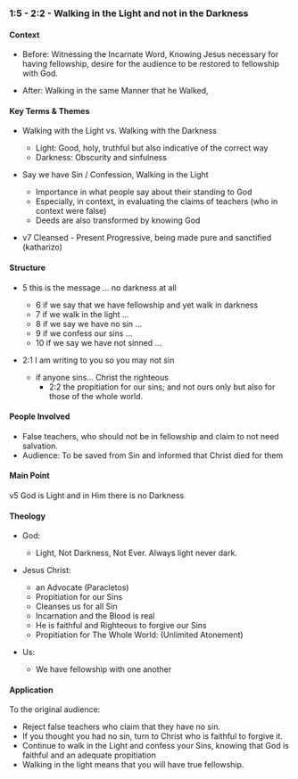 ### 1:5 - 2:2 - Walking in the Light and not in the Darkness

#### Context

* Before: Witnessing the Incarnate Word, Knowing Jesus necessary for
having fellowship, desire for the audience to be restored to
fellowship with God.

* After: Walking in the same Manner that he Walked,

#### Key Terms & Themes

* Walking with the Light vs. Walking with the Darkness
  * Light: Good, holy, truthful but also indicative of the correct way
  * Darkness: Obscurity and sinfulness

* Say we have Sin / Confession, Walking in the Light
  * Importance in what people say about their standing to God
  * Especially, in context, in evaluating the claims of teachers (who in
    context were false)
  * Deeds are also transformed by knowing God

* v7 Cleansed - Present Progressive, being made pure and sanctified
  (katharizo)

#### Structure

- 5 this is the message ... no darkness at all
  - 6 if we say that we have fellowship and yet walk in darkness
  - 7 if we walk in the light ...
  - 8 if we say we have no sin ...
  - 9 if we confess our sins ...
  - 10 if we say we have not sinned ... 

- 2:1 I am writing to you so you may not sin
  - if anyone sins... Christ the righteous
    - 2:2 the propitiation for our sins; and not ours only but also for those
    of the whole world.

#### People Involved

* False teachers, who should not be in fellowship and claim to not need
  salvation.
* Audience: To be saved from Sin and informed that Christ died for them

#### Main Point
  v5 God is Light and in Him there is no Darkness

#### Theology

* God:
  * Light, Not Darkness, Not Ever. Always light never dark.

* Jesus Christ:
  * an Advocate (Paracletos)
  * Propitiation for our Sins
  * Cleanses us for all Sin
  * Incarnation and the Blood is real
  * He is faithful and Righteous to forgive our Sins
  * Propitiation for The Whole World: (Unlimited Atonement)

* Us:
  * We have fellowship with one another

#### Application

To the original audience: 
* Reject false teachers who claim that they have no sin.
* If you thought you had no sin, turn to Christ who is faithful to
forgive it.
* Continue to walk in the Light and confess your Sins, knowing
that God is faithful and an adequate propitiation
* Walking in the light means that you will have true
fellowship.


